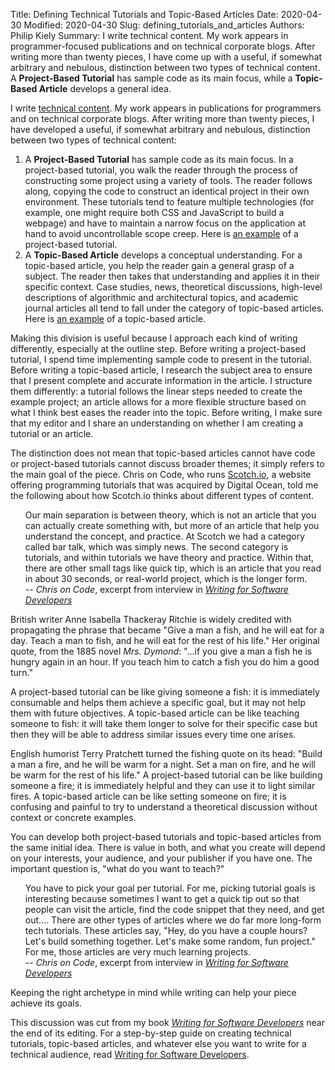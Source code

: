 Title: Defining Technical Tutorials and Topic-Based Articles
Date: 2020-04-30
Modified: 2020-04-30
Slug: defining_tutorials_and_articles
Authors: Philip Kiely
Summary: I write technical content. My work appears in programmer-focused publications and on technical corporate blogs. After writing more than twenty pieces, I have come up with a useful, if somewhat arbitrary and nebulous, distinction between two types of technical content. A **Project-Based Tutorial** has sample code as its main focus, while a **Topic-Based Article** develops a general idea.

I write [technical content](/notes/posts.html). My work appears in publications for programmers and on technical corporate blogs. After writing more than twenty pieces, I have developed a useful, if somewhat arbitrary and nebulous, distinction between two types of technical content:

1. A **Project-Based Tutorial** has sample code as its main focus. In a project-based tutorial, you walk the reader through the process of constructing some project using a variety of tools. The reader follows along, copying the code to construct an identical project in their own environment. These tutorials tend to feature multiple technologies (for example, one might require both CSS and JavaScript to build a webpage) and have to maintain a narrow focus on the application at hand to avoid uncontrollable scope creep. Here is [an example](https://blog.floydhub.com/web-scraping-with-python/) of a project-based tutorial.
2. A **Topic-Based Article** develops a conceptual understanding. For a topic-based article, you help the reader gain a general grasp of a subject. The reader then takes that understanding and applies it in their specific context. Case studies, news, theoretical discussions, high-level descriptions of algorithmic and architectural topics, and academic journal articles all tend to fall under the category of topic-based articles. Here is [an example](https://wonderproxy.com/blog/internationalization-with-django/) of a topic-based article.

Making this division is useful because I approach each kind of writing differently, especially at the outline step. Before writing a project-based tutorial, I spend time implementing sample code to present in the tutorial. Before writing a topic-based article, I research the subject area to ensure that I present complete and accurate information in the article. I structure them differently: a tutorial follows the linear steps needed to create the example project; an article allows for a more flexible structure based on what I think best eases the reader into the topic. Before writing, I make sure that my editor and I share an understanding on whether I am creating a tutorial or an article.

The distinction does not mean that topic-based articles cannot have code or project-based tutorials cannot discuss broader themes; it simply refers to the main goal of the piece. Chris on Code, who runs [Scotch.io](https://scotch.io), a website offering programming tutorials that was acquired by Digital Ocean, told me the following about how Scotch.io thinks about different types of content.

* Our main separation is between theory, which is not an article that you can actually create something with, but more of an article that help you understand the concept, and practice. At Scotch we had a category called bar talk, which was simply news. The second category is tutorials, and within tutorials we have theory and practice. Within that, there are other small tags like quick tip, which is an article that you read in about 30 seconds, or real-world project, which is the longer form.
* -- *Chris on Code*, excerpt from interview in *[Writing for Software Developers](/wfsd)*

British writer Anne Isabella Thackeray Ritchie is widely credited with propagating the phrase that became "Give a man a fish, and he will eat for a day. Teach a man to fish, and he will eat for the rest of his life." Her original quote, from the 1885 novel *Mrs. Dymond*: "...if you give a man a fish he is hungry again in an hour. If you teach him to catch a fish you do him a good turn."

A project-based tutorial can be like giving someone a fish: it is immediately consumable and helps them achieve a specific goal, but it may not help them with future objectives. A topic-based article can be like teaching someone to fish: it will take them longer to solve for their specific case but then they will be able to address similar issues every time one arises.

English humorist Terry Pratchett turned the fishing quote on its head: "Build a man a fire, and he will be warm for a night. Set a man on fire, and he will be warm for the rest of his life." A project-based tutorial can be like building someone a fire; it is immediately helpful and they can use it to light similar fires. A topic-based article can be like setting someone on fire; it is confusing and painful to try to understand a theoretical discussion without context or concrete examples.

You can develop both project-based tutorials and topic-based articles from the same initial idea. There is value in both, and what you create will depend on your interests, your audience, and your publisher if you have one. The important question is, "what do you want to teach?"

* You have to pick your goal per tutorial. For me, picking tutorial goals is interesting because sometimes I want to get a quick tip out so that people can visit the article, find the code snippet that they need, and get out.... There are other types of articles where we do far more long-form tech tutorials. These articles say, "Hey, do you have a couple hours? Let's build something together. Let's make some random, fun project." For me, those articles are very much learning projects.
* -- *Chris on Code*, excerpt from interview in *[Writing for Software Developers](/wfsd)*

Keeping the right archetype in mind while writing can help your piece achieve its goals.

This discussion was cut from my book *[Writing for Software Developers](/wfsd)* near the end of its editing. For a step-by-step guide on creating technical tutorials, topic-based articles, and whatever else you want to write for a technical audience, read [Writing for Software Developers](/wfsd).

<style>
 ul {
  list-style-type: none;
}
</style>